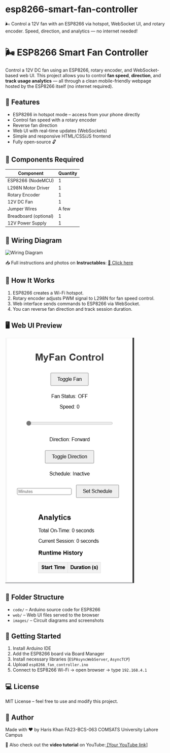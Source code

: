 # esp8266-smart-fan-controller
🌬️ Control a 12V fan with an ESP8266 via hotspot, WebSocket UI, and rotary encoder. Speed, direction, and analytics — no internet needed!

# 🌬️ ESP8266 Smart Fan Controller

Control a 12V DC fan using an ESP8266, rotary encoder, and WebSocket-based web UI. This project allows you to control **fan speed**, **direction**, and **track usage analytics** — all through a clean mobile-friendly webpage hosted by the ESP8266 itself (no internet required).

## 🚀 Features

- ESP8266 in hotspot mode – access from your phone directly
- Control fan speed with a rotary encoder
- Reverse fan direction
- Web UI with real-time updates (WebSockets)
- Simple and responsive HTML/CSS/JS frontend
- Fully open-source 🔓

## 🧰 Components Required

| Component             | Quantity |
|----------------------|----------|
| ESP8266 (NodeMCU)     | 1        |
| L298N Motor Driver    | 1        |
| Rotary Encoder        | 1        |
| 12V DC Fan            | 1        |
| Jumper Wires          | A few    |
| Breadboard (optional) | 1        |
| 12V Power Supply      | 1        |

## 🔌 Wiring Diagram

![Wiring Diagram](https://github.com/KakashiUchiha12/esp8266-smart-fan-controller/blob/main/images/ui-screenshot.png])

📥 Full instructions and photos on **Instructables**: [🔗 Click here](https://www.instructables.com/your-project-link)

## 🧠 How It Works

1. ESP8266 creates a Wi-Fi hotspot.
2. Rotary encoder adjusts PWM signal to L298N for fan speed control.
3. Web interface sends commands to ESP8266 via WebSocket.
4. You can reverse fan direction and track session duration.

## 🖥️ Web UI Preview

![UI Screenshot](https://raw.githubusercontent.com/KakashiUchiha12/esp8266-smart-fan-controller/main/images/ui-screenshot.png)


## 📂 Folder Structure

- `code/` – Arduino source code for ESP8266
- `web/` – Web UI files served to the browser
- `images/` – Circuit diagrams and screenshots

## 🧪 Getting Started

1. Install Arduino IDE
2. Add the ESP8266 board via Board Manager
3. Install necessary libraries (`ESPAsyncWebServer`, `AsyncTCP`)
4. Upload `esp8266_fan_controller.ino`
5. Connect to ESP8266 Wi-Fi → open browser → type `192.168.4.1`

## 💻 License

MIT License – feel free to use and modify this project.

## 🙌 Author

Made with ❤️ by Haris Khan FA23-BCS-063 COMSATS University Lahore Campus

🔗 Also check out the **video tutorial** on YouTube:[ [Your YouTube link]](https://youtu.be/AG-ZLdCfti8)

